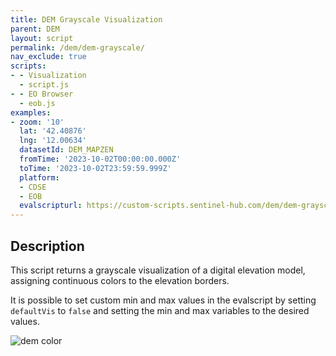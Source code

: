 ```yaml
---
title: DEM Grayscale Visualization
parent: DEM
layout: script
permalink: /dem/dem-grayscale/
nav_exclude: true
scripts:
- - Visualization
  - script.js
- - EO Browser
  - eob.js
examples:
- zoom: '10'
  lat: '42.40876'
  lng: '12.00634'
  datasetId: DEM_MAPZEN
  fromTime: '2023-10-02T00:00:00.000Z'
  toTime: '2023-10-02T23:59:59.999Z'
  platform:
  - CDSE
  - EOB
  evalscripturl: https://custom-scripts.sentinel-hub.com/dem/dem-grayscale/eob.js
---
```


## Description

This script returns a grayscale visualization of a digital elevation model, assigning continuous colors to the elevation borders. 

It is possible to set custom min and max values in the evalscript by setting `defaultVis` to `false` and setting the min and max variables to the desired values.

![dem color](fig/fig1.png)


 